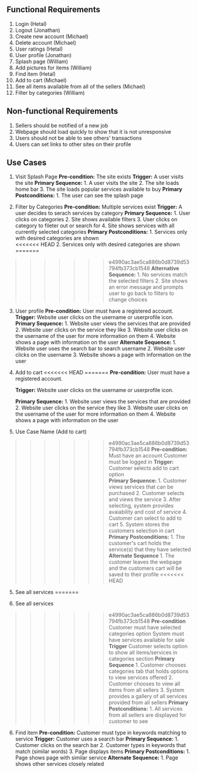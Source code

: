 ## Functional Requirements

1. Login (Hetal)
2. Logout (Jonathan)
3. Create new account (Michael)
4. Delete account (Michael)
5. User ratings (Hetal)
6. User profile (Jonathan)
7. Splash page (William)
8. Add pictures for items (William)
9. Find item (Hetal)
10. Add to cart (Michael)
11. See all items available from all of the sellers (Michael)
12. Filter by categories (William)

## Non-functional Requirements

1. Sellers should be notified of a new job
2. Webpage should load quickly to show that it is not unresponsive
3. Users should not be able to see others' transactions
4. Users can set links to other sites on their profile

## Use Cases

1. Visit Splash Page
	**Pre-condition:**
	  The site exists
	**Trigger:**
	  A user visits the site
	**Primary Sequence:**
  		1. A user visits the site
  		2. The site loads home bar
  		3. The site loads popular services available to buy
	**Primary Postconditions:**
		1. The user can see the splash page 

2. Filter by Categories
	**Pre-condition:** 
	  Multiple services exist
	**Trigger:**
	  A user decides to serach services by category
	**Primary Sequence:**
  		1. User clicks on categories
  		2. Site shows available filters
  		3. User clicks on category to fileter out or search for
  		4. Site shows services with all currently selected categories
	**Primary Postconditions:**
		1. Services only with desired categories are shown   
<<<<<<< HEAD
	  	2. Services only with desired categories are shown   
=======
>>>>>>> e4990ac3ae5ca886b0d8739d53794fb373cb1548
	**Alternative Sequence:**
 		1. No services match the selected filters
  		2. Site shows an error message and prompts user to go back to filters to change choices

3. User profile
	**Pre-condition:**
	  User must have a registered account.
	**Trigger:**
	  Website user clicks on the username or userprofile icon. 
	**Primary Sequence:**
  		1. Website user views the services that are provided
  		2. Website user clicks on the service they like
  		3. Website user clicks on the username of the user for more information on them
  		4. Website shows a page with information on the user
	**Alternate Sequence:**
  		1. Website user uses the search bar to search username
  		2. Website user clicks on the username
  		3. Website shows a page with information on the user

4. Add to cart
<<<<<<< HEAD
=======
	**Pre-condition:**
	  User must have a registered account.

	**Trigger:** 
	  Website user clicks on the username or userprofile icon. 

	**Primary Sequence:**
  		1. Website user views the services that are provided
  		2. Website user clicks on the service they like
  		3. Website user clicks on the username of the user for more information on them
  		4. Website shows a page with information on the user

5. Use Case Name (Add to cart)
>>>>>>> e4990ac3ae5ca886b0d8739d53794fb373cb1548
	**Pre-condition:** 
	   Must have an account
	   Customer must be logged in
	**Trigger:**
	   Customer selects add to cart option   
        **Primary Sequence:**
		1. Customer views services that can be purchased
		2. Customer selects and views the service 
		3. After selecting, system provides avaiability and cost of service
		4. Customer can select to add to cart 
		5. System stores the customers selection in cart
	**Primary Postconditions:**
		1. The customer's cart holds the service(s) that they have selected
	**Alternate Sequence**
		1. The customer leaves the webpage and the customers cart will be saved to their profile
<<<<<<< HEAD

5. See all services
=======
	
6. See all services
>>>>>>> e4990ac3ae5ca886b0d8739d53794fb373cb1548
	**Pre-condition**
	    Customer must have selected categories option
	    System must have services available for sale
	**Trigger**
	   Customer selects option to show all items/services in categories section
	**Primary Sequence**
		1. Customer chooses categories tab that holds options to view services offered
		2. Customer chooses to view all items from all sellers
		3. System provides a gallery of all services provided from all sellers 
	**Primary Postconditions:**
		1. All services from all sellers are displayed for customer to see
	    
6. Find item
        **Pre-condition:**
          Customer must type in keywords matching to service
        **Trigger:**
          Customer uses a search bar
        **Primary Sequence:**
                1. Customer clicks on the search bar
                2. Customer types in keywords that match (similar words)
                3. Page displays items
        **Primary Postconditions:**
                1. Page shows page with similar service
        **Alternate Sequence:**
                1. Page shows other services closely related
